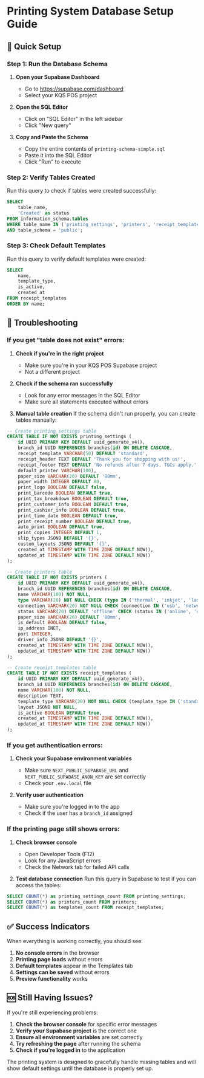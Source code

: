 # Printing System Database Setup Guide

## 🚀 Quick Setup

### Step 1: Run the Database Schema

1. **Open your Supabase Dashboard**
   - Go to https://supabase.com/dashboard
   - Select your KQS POS project

2. **Open the SQL Editor**
   - Click on "SQL Editor" in the left sidebar
   - Click "New query"

3. **Copy and Paste the Schema**
   - Copy the entire contents of `printing-schema-simple.sql`
   - Paste it into the SQL Editor
   - Click "Run" to execute

### Step 2: Verify Tables Created

Run this query to check if tables were created successfully:

```sql
SELECT 
    table_name,
    'Created' as status
FROM information_schema.tables 
WHERE table_name IN ('printing_settings', 'printers', 'receipt_templates', 'print_jobs', 'receipt_history')
AND table_schema = 'public';
```

### Step 3: Check Default Templates

Run this query to verify default templates were created:

```sql
SELECT 
    name,
    template_type,
    is_active,
    created_at
FROM receipt_templates 
ORDER BY name;
```

## 🔧 Troubleshooting

### If you get "table does not exist" errors:

1. **Check if you're in the right project**
   - Make sure you're in your KQS POS Supabase project
   - Not a different project

2. **Check if the schema ran successfully**
   - Look for any error messages in the SQL Editor
   - Make sure all statements executed without errors

3. **Manual table creation**
   If the schema didn't run properly, you can create tables manually:

```sql
-- Create printing_settings table
CREATE TABLE IF NOT EXISTS printing_settings (
    id UUID PRIMARY KEY DEFAULT uuid_generate_v4(),
    branch_id UUID REFERENCES branches(id) ON DELETE CASCADE,
    receipt_template VARCHAR(50) DEFAULT 'standard',
    receipt_header TEXT DEFAULT 'Thank you for shopping with us!',
    receipt_footer TEXT DEFAULT 'No refunds after 7 days. T&Cs apply.',
    default_printer VARCHAR(100),
    paper_size VARCHAR(20) DEFAULT '80mm',
    paper_width INTEGER DEFAULT 80,
    print_logo BOOLEAN DEFAULT false,
    print_barcode BOOLEAN DEFAULT true,
    print_tax_breakdown BOOLEAN DEFAULT true,
    print_customer_info BOOLEAN DEFAULT true,
    print_cashier_info BOOLEAN DEFAULT true,
    print_time_date BOOLEAN DEFAULT true,
    print_receipt_number BOOLEAN DEFAULT true,
    auto_print BOOLEAN DEFAULT true,
    print_copies INTEGER DEFAULT 1,
    slip_types JSONB DEFAULT '{}',
    custom_layouts JSONB DEFAULT '{}',
    created_at TIMESTAMP WITH TIME ZONE DEFAULT NOW(),
    updated_at TIMESTAMP WITH TIME ZONE DEFAULT NOW()
);

-- Create printers table
CREATE TABLE IF NOT EXISTS printers (
    id UUID PRIMARY KEY DEFAULT uuid_generate_v4(),
    branch_id UUID REFERENCES branches(id) ON DELETE CASCADE,
    name VARCHAR(100) NOT NULL,
    type VARCHAR(20) NOT NULL CHECK (type IN ('thermal', 'inkjet', 'laser', 'dot_matrix')),
    connection VARCHAR(20) NOT NULL CHECK (connection IN ('usb', 'network', 'bluetooth', 'serial')),
    status VARCHAR(20) DEFAULT 'offline' CHECK (status IN ('online', 'offline', 'error')),
    paper_size VARCHAR(20) DEFAULT '80mm',
    is_default BOOLEAN DEFAULT false,
    ip_address INET,
    port INTEGER,
    driver_info JSONB DEFAULT '{}',
    created_at TIMESTAMP WITH TIME ZONE DEFAULT NOW(),
    updated_at TIMESTAMP WITH TIME ZONE DEFAULT NOW()
);

-- Create receipt_templates table
CREATE TABLE IF NOT EXISTS receipt_templates (
    id UUID PRIMARY KEY DEFAULT uuid_generate_v4(),
    branch_id UUID REFERENCES branches(id) ON DELETE CASCADE,
    name VARCHAR(100) NOT NULL,
    description TEXT,
    template_type VARCHAR(20) NOT NULL CHECK (template_type IN ('standard', 'compact', 'detailed', 'custom')),
    layout JSONB NOT NULL,
    is_active BOOLEAN DEFAULT true,
    created_at TIMESTAMP WITH TIME ZONE DEFAULT NOW(),
    updated_at TIMESTAMP WITH TIME ZONE DEFAULT NOW()
);
```

### If you get authentication errors:

1. **Check your Supabase environment variables**
   - Make sure `NEXT_PUBLIC_SUPABASE_URL` and `NEXT_PUBLIC_SUPABASE_ANON_KEY` are set correctly
   - Check your `.env.local` file

2. **Verify user authentication**
   - Make sure you're logged in to the app
   - Check if the user has a `branch_id` assigned

### If the printing page still shows errors:

1. **Check browser console**
   - Open Developer Tools (F12)
   - Look for any JavaScript errors
   - Check the Network tab for failed API calls

2. **Test database connection**
   Run this query in Supabase to test if you can access the tables:

```sql
SELECT COUNT(*) as printing_settings_count FROM printing_settings;
SELECT COUNT(*) as printers_count FROM printers;
SELECT COUNT(*) as templates_count FROM receipt_templates;
```

## ✅ Success Indicators

When everything is working correctly, you should see:

1. **No console errors** in the browser
2. **Printing page loads** without errors
3. **Default templates** appear in the Templates tab
4. **Settings can be saved** without errors
5. **Preview functionality** works

## 🆘 Still Having Issues?

If you're still experiencing problems:

1. **Check the browser console** for specific error messages
2. **Verify your Supabase project** is the correct one
3. **Ensure all environment variables** are set correctly
4. **Try refreshing the page** after running the schema
5. **Check if you're logged in** to the application

The printing system is designed to gracefully handle missing tables and will show default settings until the database is properly set up. 